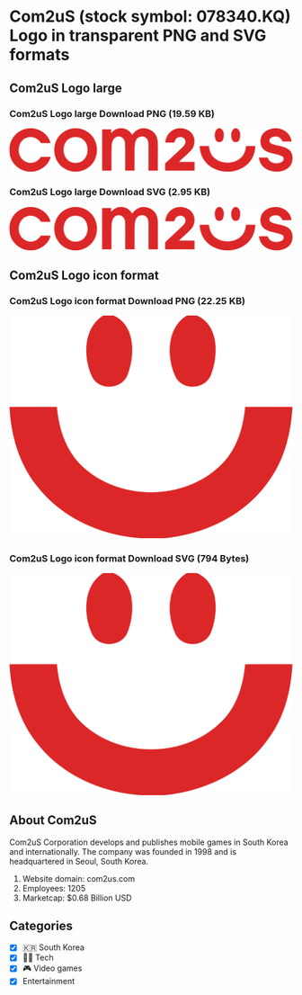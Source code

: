 # Com2uS (stock symbol: 078340.KQ) Logo in transparent PNG and SVG formats

## Com2uS Logo large

### Com2uS Logo large Download PNG (19.59 KB)

![Com2uS Logo large Download PNG (19.59 KB)](/img/orig/078340.KQ_BIG-d5cb4d75.png)

### Com2uS Logo large Download SVG (2.95 KB)

![Com2uS Logo large Download SVG (2.95 KB)](/img/orig/078340.KQ_BIG-87e4fc9a.svg)

## Com2uS Logo icon format

### Com2uS Logo icon format Download PNG (22.25 KB)

![Com2uS Logo icon format Download PNG (22.25 KB)](/img/orig/078340.KQ-8924747a.png)

### Com2uS Logo icon format Download SVG (794 Bytes)

![Com2uS Logo icon format Download SVG (794 Bytes)](/img/orig/078340.KQ-abe9473b.svg)

## About Com2uS

Com2uS Corporation develops and publishes mobile games in South Korea and internationally. The company was founded in 1998 and is headquartered in Seoul, South Korea.

1. Website domain: com2us.com
2. Employees: 1205
3. Marketcap: $0.68 Billion USD


## Categories
- [x] 🇰🇷 South Korea
- [x] 👩‍💻 Tech
- [x] 🎮 Video games
- [x] Entertainment
